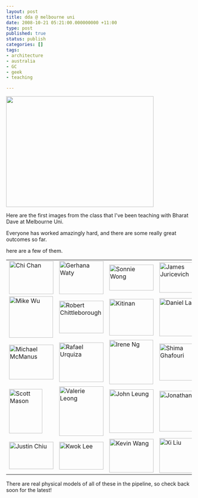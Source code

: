 ```yaml
---
layout: post
title: dda @ melbourne uni
date: 2008-10-21 05:21:00.000000000 +11:00
type: post
published: true
status: publish
categories: []
tags:
- architecture
- australia
- GC
- geek
- teaching

---
```

<p><img src="{{ site.baseurl }}/assets/dda_sorting.jpg" width="400" height="300" /></p>
<p>Here are the first images from the class that I've been teaching with Bharat Dave at Melbourne Uni.</p>
<p>Everyone has worked amazingly hard, and there are some really great outcomes so far.</p>
<p>here are a few of them.</p>
<p align="left">
<table border="0">
<tr>
<td><a href="http://crida.net/abp/dda/Project_2/Chi_Chan.pdf" target="_blank"><img src="{{ site.baseurl }}/assets/chiwc.jpg" alt="Chi Chan" width="120" height="90" /></a></td>
<td><a href="http://crida.net/abp/dda/Project_2/Gerhana_Waty.pdf" target="_blank"><img src="{{ site.baseurl }}/assets/ge.jpg" alt="Gerhana Waty" width="120" height="90" /></a></td>
<td><a href="http://crida.net/abp/dda/Project_2/Sonnie_Wong.pdf" target="_blank"><img src="{{ site.baseurl }}/assets/hhwong.jpg" alt="Sonnie Wong" width="120" height="70" /></a></td>
<td><a href="http://crida.net/abp/dda/Project_2/James_Juricevich.pdf" target="_blank"><img src="{{ site.baseurl }}/assets/jamesj.jpg" alt="James Juricevich" width="120" height="82" /></a></td>
</tr>
<tr>
<td><a href="http://crida.net/abp/dda/Project_2/Michael_Wu.pdf" target="_blank"><img src="{{ site.baseurl }}/assets/ybwu.jpg" alt="Mike Wu" width="119" height="112" /></a></td>
<td><a href="http://crida.net/abp/dda/Project_2/Rob_Chittleborough.pdf" target="_blank"><img src="{{ site.baseurl }}/assets/robertgc.jpg" alt="Robert Chittleborough" width="120" height="88" /></a></td>
<td><a href="http://crida.net/abp/dda/Project_2/Kitinank_Kietgumjorn.pdf" target="_blank"><img src="{{ site.baseurl }}/assets/kitinank.jpg" alt="Kitinan" width="120" height="99" /></a></td>
<td><a href="http://crida.net/abp/dda/Project_2/Daniel_Lao.pdf" target="_blank"><img src="{{ site.baseurl }}/assets/lao.jpg" alt="Daniel Lao" width="120" height="103" /></a></td>
</tr>
<tr>
<td><a href="http://crida.net/abp/dda/Project_2/Michael_McManus.pdf" target="_blank"><img src="{{ site.baseurl }}/assets/mmcmanus.jpg" alt="Michael McManus" width="120" height="94" /></a></td>
<td><a href="http://crida.net/abp/dda/Project_2/Rafael_Urquiza.pdf" target="_blank"><img src="{{ site.baseurl }}/assets/rafaelu.jpg" alt="Rafael Urquiza" width="120" height="107" /></a></td>
<td><a href="http://crida.net/abp/dda/Project_2/Irene_Ng.pdf" target="_blank"><img src="{{ site.baseurl }}/assets/sring.jpg" alt="Irene Ng" width="119" height="120" /></a></td>
<td><a href="http://crida.net/abp/dda/Project_2/Shima_Ghafouri.pdf" target="_blank"><img src="{{ site.baseurl }}/assets/shimag.jpg" alt="Shima Ghafouri" width="120" height="100" /></a></td>
</tr>
<tr>
<td><a href="http://crida.net/abp/dda/Project_2/Scott_Mason.pdf" target="_blank"><img src="{{ site.baseurl }}/assets/srmason.jpg" alt="Scott Mason" width="90" height="120" /></a></td>
<td><a href="http://crida.net/abp/dda/Project_2/Valerie_Leong.pdf" target="_blank"><img src="{{ site.baseurl }}/assets/vsleong.jpg" alt="Valerie Leong" width="120" height="134" /></a></td>
<td><a href="http://crida.net/abp/dda/Project_2/John_Leung.pdf" target="_blank"><img src="{{ site.baseurl }}/assets/jsleung.jpg" alt="John Leung" width="120" height="118" /></a></td>
<td><a href="http://crida.net/abp/dda/Project_2/Jonathan_Xu.pdf" target="_blank"><img src="{{ site.baseurl }}/assets/xu.jpg" alt="Jonathan Xu" width="120" height="110" /></a></td>
</tr>
<tr>
<td><a href="http://crida.net/abp/dda/Project_2/Justin_Chiu.pdf" target="_blank"><img src="{{ site.baseurl }}/assets/jdchiu.jpg" alt="Justin Chiu" width="120" height="74" /></a></td>
<td><a href="http://crida.net/abp/dda/Project_2/Kwok_Lee.pdf" target="_blank"><img src="{{ site.baseurl }}/assets/leekk.jpg" alt="Kwok Lee" width="120" height="75" /></a></td>
<td><a href="http://crida.net/abp/dda/Project_2/Kevin_Wang.pdf" target="_blank"><img src="{{ site.baseurl }}/assets/kcwang.jpg" alt="Kevin Wang" width="120" height="91" /></a></td>
<td><a href="http://crida.net/abp/dda/Project_2/Xi_Liu.pdf" target="_blank"><img src="{{ site.baseurl }}/assets/xiliu.jpg" alt="Xi Liu" width="120" height="94" /></a></td>
</tr>
</table>
<p>There are real physical models of all of these in the pipeline, so check back soon for the latest!</p>

